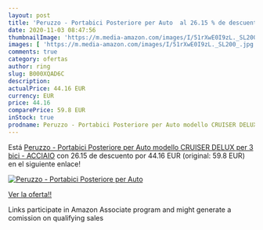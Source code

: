 ```yaml
---
layout: post
title: 'Peruzzo - Portabici Posteriore per Auto  al 26.15 % de descuento'
date: 2020-11-03 08:47:56
thumbnailImage: 'https://m.media-amazon.com/images/I/51rXwE0I9zL._SL200_.jpg'
images: [ 'https://m.media-amazon.com/images/I/51rXwE0I9zL._SL200_.jpg' ]
comments: true
category: ofertas
author: ring
slug: B000XQAD6C
description:
actualPrice: 44.16 EUR
currency: EUR
price: 44.16
comparePrice: 59.8 EUR
inStock: true
prodname: Peruzzo - Portabici Posteriore per Auto modello CRUISER DELUX per 3 bici - ACCIAIO
---
```


Está [Peruzzo - Portabici Posteriore per Auto modello CRUISER DELUX per 3 bici - ACCIAIO](https://www.amazon.it/dp/B000XQAD6C/?tag=tolees00-21) con 26.15 de descuento por 44.16 EUR (original: 59.8 EUR) en el siguiente enlace!

[![Peruzzo - Portabici Posteriore per Auto ](https://m.media-amazon.com/images/I/51rXwE0I9zL._SL200_.jpg)](https://www.amazon.it/dp/B000XQAD6C/?tag=tolees00-21)

[Ver la oferta!!](https://www.amazon.it/dp/B000XQAD6C/?tag=tolees00-21)

Links participate in Amazon Associate program and might generate a comission on qualifying sales


